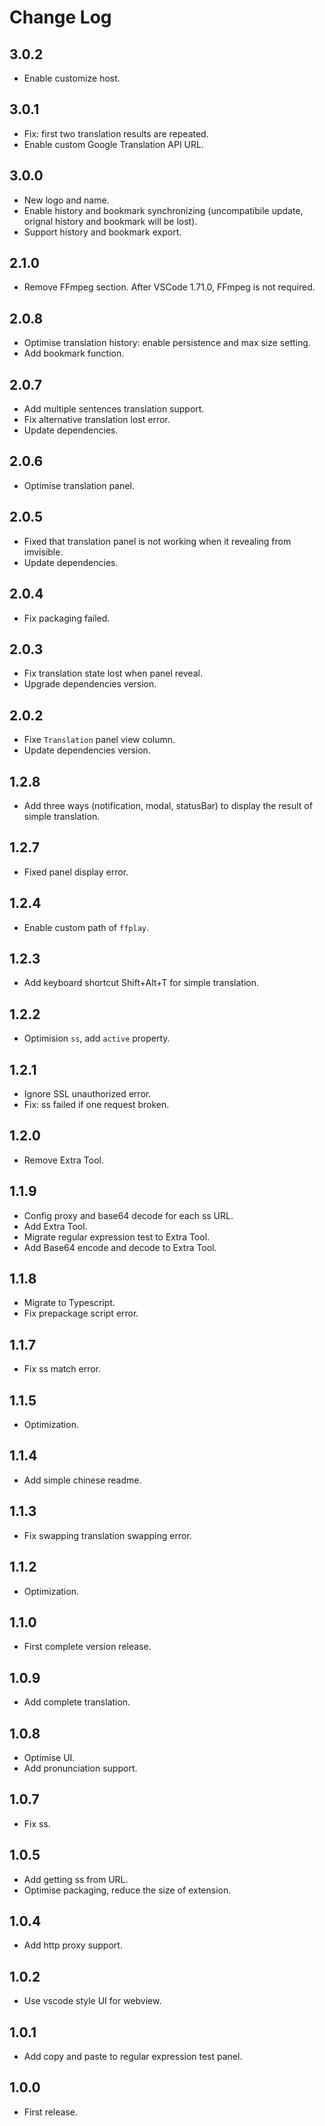 # Change Log

## 3.0.2
- Enable customize host.

## 3.0.1
- Fix: first two translation results are repeated.
- Enable custom Google Translation API URL.

## 3.0.0
- New logo and name.
- Enable history and bookmark synchronizing (uncompatibile update, orignal history and bookmark will be lost).
- Support history and bookmark export.

## 2.1.0
- Remove FFmpeg section. After VSCode 1.71.0, FFmpeg is not required.

## 2.0.8
- Optimise translation history: enable persistence and max size setting.
- Add bookmark function.

## 2.0.7
- Add multiple sentences translation support.
- Fix alternative translation lost error.
- Update dependencies.

## 2.0.6
- Optimise translation panel.

## 2.0.5
- Fixed that translation panel is not working when it revealing from imvisible.
- Update dependencies.

## 2.0.4
- Fix packaging failed.

## 2.0.3
- Fix translation state lost when panel reveal.
- Upgrade dependencies version.

## 2.0.2
- Fixe `Translation` panel view column.
- Update dependencies version.

## 1.2.8
- Add three ways (notification, modal, statusBar) to display the result of simple translation.

## 1.2.7
- Fixed panel display error.

## 1.2.4
- Enable custom path of `ffplay`.

## 1.2.3
- Add keyboard shortcut Shift+Alt+T for simple translation.

## 1.2.2
- Optimision `ss`, add `active` property.

## 1.2.1
- Ignore SSL unauthorized error.
- Fix: ss failed if one request broken. 

## 1.2.0
- Remove Extra Tool.

## 1.1.9
- Config proxy and base64 decode for each ss URL.
- Add Extra Tool.
- Migrate regular expression test to Extra Tool.
- Add Base64 encode and decode to Extra Tool.

## 1.1.8
- Migrate to Typescript.
- Fix prepackage script error.

## 1.1.7
- Fix ss match error.

## 1.1.5
- Optimization.

## 1.1.4
- Add simple chinese readme.

## 1.1.3
- Fix swapping translation swapping error.

## 1.1.2
- Optimization.

## 1.1.0
- First complete version release.

## 1.0.9
- Add complete translation.

## 1.0.8
- Optimise UI.
- Add pronunciation support.

## 1.0.7
- Fix ss.

## 1.0.5
- Add getting ss from URL.
- Optimise packaging, reduce the size of extension.

## 1.0.4
- Add http proxy support.

## 1.0.2
- Use vscode style UI for webview.

## 1.0.1
- Add copy and paste to regular expression test panel.

## 1.0.0
- First release.